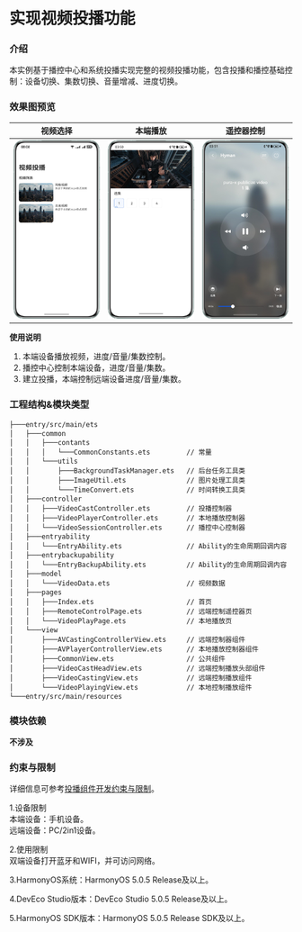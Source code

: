 # 实现视频投播功能

### 介绍

本实例基于播控中心和系统投播实现完整的视频投播功能，包含投播和播控基础控制：设备切换、集数切换、音量增减、进度切换。

### 效果图预览
| 视频选择                                          | 本端播放                                          | 遥控器控制                                         |
|-----------------------------------------------|-----------------------------------------------|-----------------------------------------------|
| <img src='./screenshots/page1.png' width=320> | <img src='./screenshots/page2.png' width=320> | <img src='./screenshots/page3.png' width=320> |
**使用说明**

1. 本端设备播放视频，进度/音量/集数控制。
2. 播控中心控制本端设备，进度/音量/集数。
3. 建立投播，本端控制远端设备进度/音量/集数。

### 工程结构&模块类型

```
├───entry/src/main/ets
│   ├───common                              
│   │   ├───contants                        
│   │   │   └───CommonConstants.ets         // 常量
│   │   └───utils                           
│   │       ├───BackgroundTaskManager.ets   // 后台任务工具类
│   │       ├───ImageUtil.ets               // 图片处理工具类
│   │       └───TimeConvert.ets             // 时间转换工具类
│   ├───controller                          
│   │   ├───VideoCastController.ets         // 投播控制器
│   │   ├───VideoPlayerController.ets       // 本地播放控制器
│   │   └───VideoSessionController.ets      // 播控中心控制器
│   ├───entryability                        
│   │   └───EntryAbility.ets                // Ability的生命周期回调内容
│   ├───entrybackupability                  
│   │   └───EntryBackupAbility.ets          // Ability的生命周期回调内容
│   ├───model                               
│   │   └───VideoData.ets                   // 视频数据
│   ├───pages                               
│   │   ├───Index.ets                       // 首页
│   │   ├───RemoteControlPage.ets           // 远端控制遥控器页
│   │   └───VideoPlayPage.ets               // 本地播放页
│   └───view                                
│       ├───AVCastingControllerView.ets     // 远端控制器组件
│       ├───AVPlayerControllerView.ets      // 本地播放控制器组件
│       ├───CommonView.ets                  // 公共组件
│       ├───VideoCastHeadView.ets           // 远端控制播放头部组件
│       ├───VideoCastingView.ets            // 远端控制播放组件
│       └───VideoPlayingView.ets            // 本地控制播放组件
└───entry/src/main/resources                        
```

### 模块依赖

**不涉及**

### 约束与限制

详细信息可参考[投播组件开发约束与限制](https://developer.huawei.com/consumer/cn/doc/harmonyos-guides/distributed-playback-guide#section1557419538816)。

1.设备限制  
本端设备：手机设备。   
远端设备：PC/2in1设备。

2.使用限制  
双端设备打开蓝牙和WIFI，并可访问网络。
  
3.HarmonyOS系统：HarmonyOS 5.0.5 Release及以上。

4.DevEco Studio版本：DevEco Studio 5.0.5 Release及以上。

5.HarmonyOS SDK版本：HarmonyOS 5.0.5 Release SDK及以上。
